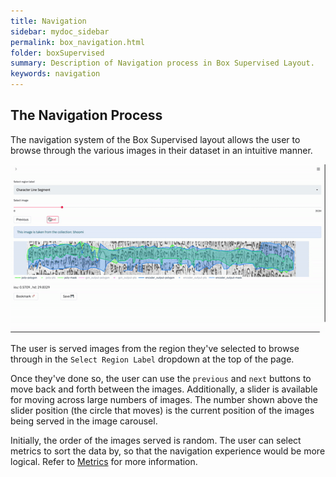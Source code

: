 ```yaml
---
title: Navigation
sidebar: mydoc_sidebar
permalink: box_navigation.html
folder: boxSupervised
summary: Description of Navigation process in Box Supervised Layout.
keywords: navigation
---
```


## The Navigation Process

The navigation system of the Box Supervised layout allows the user to browse through the various images in their dataset in an intuitive manner. 

![Gif showing navigation procedure of Box Supervised Layout](gifs/box_navigation.gif)

The user is served images from the region they've selected to browse through in the `Select Region Label` dropdown at the top of the page.

Once they've done so, the user can use the `previous` and `next` buttons to move back and forth between the images. Additionally, a slider is available for moving across large numbers of images. The number shown above the slider position (the circle that moves) is the current position of the images being served in the image carousel.

Initially, the order of the images served is random. The user can select metrics to sort the data by, so that the navigation experience would be more logical. Refer to [Metrics](box_metrics.html) for more information.